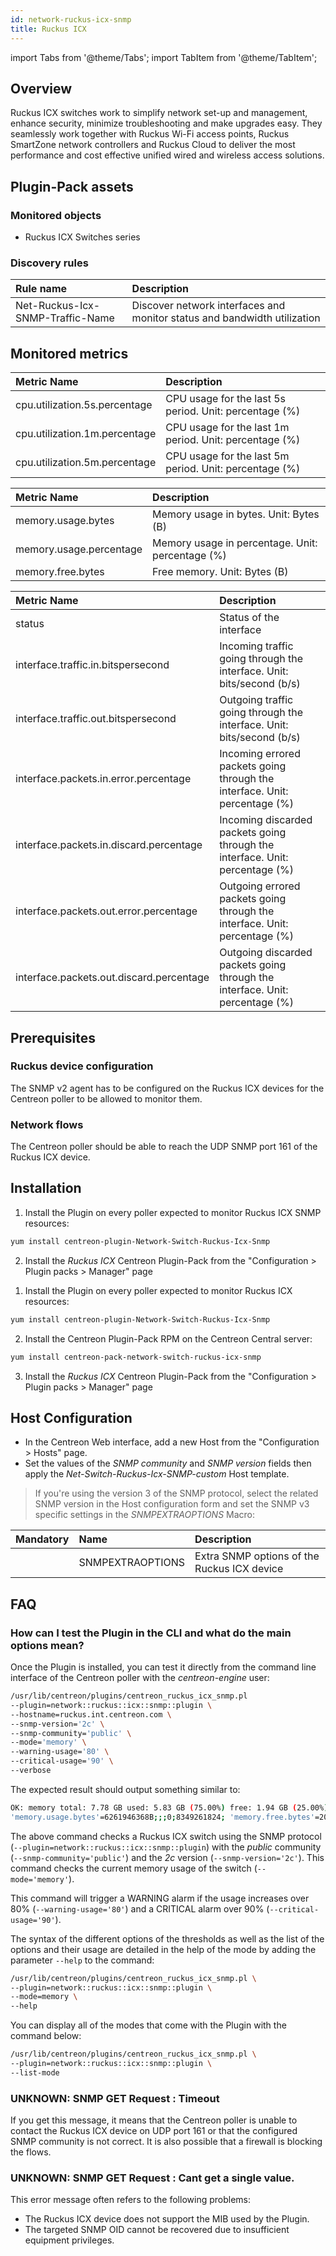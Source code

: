 ```yaml
---
id: network-ruckus-icx-snmp
title: Ruckus ICX
---
```

import Tabs from '@theme/Tabs';
import TabItem from '@theme/TabItem';


## Overview

Ruckus ICX switches work to simplify network set-up and management, enhance security, minimize troubleshooting and make upgrades easy.
They seamlessly work together with Ruckus Wi-Fi access points, Ruckus SmartZone network controllers and Ruckus Cloud to deliver
the most performance and cost effective unified wired and wireless access solutions.

## Plugin-Pack assets

### Monitored objects

* Ruckus ICX Switches series

### Discovery rules

<Tabs groupId="operating-systems">
<TabItem value="Services" label="Services">

| Rule name                        | Description                                                              |
| :------------------------------- | :----------------------------------------------------------------------- |
| Net-Ruckus-Icx-SNMP-Traffic-Name | Discover network interfaces and monitor status and bandwidth utilization |

## Monitored metrics

</TabItem>
<TabItem value="Cpu" label="Cpu">

| Metric Name                   | Description                                            |
| :---------------------------- | :----------------------------------------------------- |
| cpu.utilization.5s.percentage | CPU usage for the last 5s period. Unit: percentage (%) |
| cpu.utilization.1m.percentage | CPU usage for the last 1m period. Unit: percentage (%) |
| cpu.utilization.5m.percentage | CPU usage for the last 5m period. Unit: percentage (%) |

</TabItem>
<TabItem value="Memory" label="Memory">

| Metric Name             | Description                                      |
| :---------------------- | :----------------------------------------------- |
| memory.usage.bytes      | Memory usage in bytes. Unit: Bytes (B)           |
| memory.usage.percentage | Memory usage in percentage. Unit: percentage (%) |
| memory.free.bytes       | Free memory. Unit: Bytes (B)                     |

</TabItem>
<TabItem value="Interfaces" label="Interfaces">

| Metric Name                              | Description                                                                  |
| :--------------------------------------- | :--------------------------------------------------------------------------- |
| status                                   | Status of the interface                                                      |
| interface.traffic.in.bitspersecond       | Incoming traffic going through the interface. Unit: bits/second (b/s)        |
| interface.traffic.out.bitspersecond      | Outgoing traffic going through the interface. Unit: bits/second (b/s)        |
| interface.packets.in.error.percentage    | Incoming errored packets going through the interface. Unit: percentage (%)   |
| interface.packets.in.discard.percentage  | Incoming discarded packets going through the interface. Unit: percentage (%) |
| interface.packets.out.error.percentage   | Outgoing errored packets going through the interface. Unit: percentage (%)   |
| interface.packets.out.discard.percentage | Outgoing discarded packets going through the interface. Unit: percentage (%) |

</TabItem>
</Tabs>

## Prerequisites

### Ruckus device configuration

The SNMP v2 agent has to be configured on the Ruckus ICX devices for the Centreon poller to be allowed to monitor them.

### Network flows

The Centreon poller should be able to reach the UDP SNMP port 161 of the Ruckus ICX device.

## Installation

<Tabs groupId="licence-systems">
<TabItem value="Online IMP Licence & IT100 Editions" label="Online IMP Licence & IT100 Editions">

1. Install the Plugin on every poller expected to monitor Ruckus ICX SNMP resources:

```bash
yum install centreon-plugin-Network-Switch-Ruckus-Icx-Snmp
```

2. Install the *Ruckus ICX* Centreon Plugin-Pack from the "Configuration > Plugin packs > Manager" page

</TabItem>
<TabItem value="Offline IMP License" label="Offline IMP License">

1. Install the Plugin on every poller expected to monitor Ruckus ICX resources:

```bash
yum install centreon-plugin-Network-Switch-Ruckus-Icx-Snmp
```

2. Install the Centreon Plugin-Pack RPM on the Centreon Central server:

```bash
yum install centreon-pack-network-switch-ruckus-icx-snmp
```

3. Install the *Ruckus ICX* Centreon Plugin-Pack from the "Configuration > Plugin packs > Manager" page

</TabItem>
</Tabs>

## Host Configuration

* In the Centreon Web interface, add a new Host from the "Configuration > Hosts" page.
* Set the values of the *SNMP community* and *SNMP version* fields then apply the *Net-Switch-Ruckus-Icx-SNMP-custom* Host template.

> If you're using the version 3 of the SNMP protocol, select the related SNMP version in the Host configuration form and
> set the SNMP v3 specific settings in the *SNMPEXTRAOPTIONS* Macro:

| Mandatory | Name             | Description                                 |
| :-------- | :--------------- | :------------------------------------------ |
|           | SNMPEXTRAOPTIONS | Extra SNMP options of the Ruckus ICX device |

## FAQ

### How can I test the Plugin in the CLI and what do the main options mean?

Once the Plugin is installed, you can test it directly from the command line interface of the Centreon poller with the *centreon-engine* user:

```bash
/usr/lib/centreon/plugins/centreon_ruckus_icx_snmp.pl
--plugin=network::ruckus::icx::snmp::plugin \
--hostname=ruckus.int.centreon.com \
--snmp-version='2c' \
--snmp-community='public' \
--mode='memory' \
--warning-usage='80' \
--critical-usage='90' \
--verbose
```

The expected result should output something similar to:

```bash
OK: memory total: 7.78 GB used: 5.83 GB (75.00%) free: 1.94 GB (25.00%)|
'memory.usage.bytes'=6261946368B;;;0;8349261824; 'memory.free.bytes'=2087315456B;;;0;8349261824; 'memory.usage.percentage'=75.00%;;;0;100
```

The above command checks a Ruckus ICX switch using the SNMP protocol (```--plugin=network::ruckus::icx::snmp::plugin```)
with the *public* community (```--snmp-community='public'```) and the *2c* version (```--snmp-version='2c'```).
This command checks the current memory usage of the switch (```--mode='memory'```).

This command will trigger a WARNING alarm if the usage increases over 80% (```--warning-usage='80'```)
and a CRITICAL alarm over 90% (```--critical-usage='90'```).

The syntax of the different options of the thresholds as well as the list of the options and their usage
are detailed in the help of the mode by adding the parameter ```--help``` to the command:

```bash
/usr/lib/centreon/plugins/centreon_ruckus_icx_snmp.pl \
--plugin=network::ruckus::icx::snmp::plugin \
--mode=memory \
--help
```

You can display all of the modes that come with the Plugin with the command below:

```bash
/usr/lib/centreon/plugins/centreon_ruckus_icx_snmp.pl \
--plugin=network::ruckus::icx::snmp::plugin \
--list-mode
```

### UNKNOWN: SNMP GET Request : Timeout

If you get this message, it means that the Centreon poller is unable to contact the Ruckus ICX device on UDP port 161
or that the configured SNMP community is not correct. It is also possible that a firewall is blocking the flows.

### UNKNOWN: SNMP GET Request : Cant get a single value.

This error message often refers to the following problems:

* The Ruckus ICX device does not support the MIB used by the Plugin.
* The targeted SNMP OID cannot be recovered due to insufficient equipment privileges.
